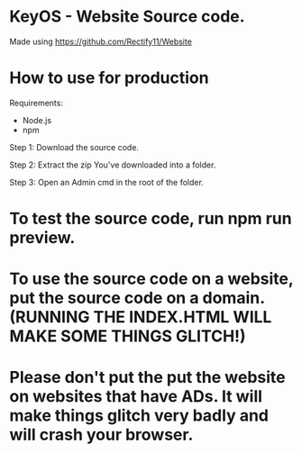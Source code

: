 # KeyOS - Website Source code.
Made using https://github.com/Rectify11/Website
# How to use for production
Requirements:
- Node.js
- npm

Step 1: Download the source code.

Step 2: Extract the zip You've downloaded into a folder.

Step 3: Open an Admin cmd in the root of the folder.

# To test the source code, run npm run preview.
# To use the source code on a website, put the source code on a domain. (RUNNING THE INDEX.HTML WILL MAKE SOME THINGS GLITCH!)
# Please don't put the put the website on websites that have ADs. It will make things glitch very badly and will crash your browser.
